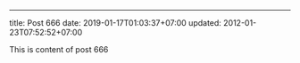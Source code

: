 ---
title: Post 666
date: 2019-01-17T01:03:37+07:00
updated: 2012-01-23T07:52:52+07:00

This is content of post 666
